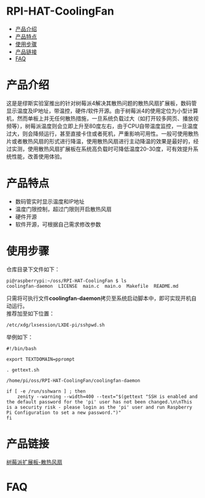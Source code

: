 # RPI-HAT-CoolingFan
* [产品介绍](#产品介绍) 
* [产品特点](#产品特点)
* [使用步骤](#使用步骤)
* [产品链接](#产品链接)
* [FAQ](#faq)
    
# 产品介绍
这是是缪斯实验室推出的针对树莓派4解决其散热问题的散热风扇扩展板，数码管显示温度及IP地址，带温控，硬件/软件开源。由于树莓派4的使用定位为小型计算机，然而单板上并无任何散热措施，一旦系统负载过大（如打开较多网页、播放视频等），树莓派温度则会立即上升至80度左右，由于CPU自带温度监控，一旦温度过大，则会降频运行，甚至直接卡住或者死机，严重影响可用性。一般可使用散热片或者散热风扇的形式进行降温，使用散热风扇进行主动降温的效果是最好的，经过实测，使用散热风扇扩展板在系统高负载时可降低温度20-30度，可有效提升系统性能，改善使用体验。


# 产品特点
- 数码管实时显示温度和IP地址
- 温度门限控制，超过门限则开启散热风扇
- 硬件开源 
- 软件开源，可根据自己需求修改参数

# 使用步骤
仓库目录下文件如下：  
```
pi@raspberrypi:~/oss/RPI-HAT-CoolingFan $ ls  
coolingfan-daemon  LICENSE  main.c  main.o  Makefile  README.md  
```
只需将可执行文件**coolingfan-daemon**拷贝至系统启动脚本中，即可实现开机自动运行。  
推荐加至如下位置：  
```
/etc/xdg/lxsession/LXDE-pi/sshpwd.sh  
```
举例如下：  
```
#!/bin/bash

export TEXTDOMAIN=pprompt

. gettext.sh

/home/pi/oss/RPI-HAT-CoolingFan/coolingfan-daemon

if [ -e /run/sshwarn ] ; then
    zenity --warning --width=400 --text="$(gettext "SSH is enabled and the default password for the 'pi' user has not been changed.\n\nThis is a security risk - please login as the 'pi' user and run Raspberry Pi Configuration to set a new password.")"
fi
```

# 产品链接
[树莓派扩展板-散热风扇](https://item.taobao.com/item.htm?spm=a1z10.1-c-s.w4004-21349689053.3.4f8d20f8MryK8Q&id=596673065140)

# FAQ


